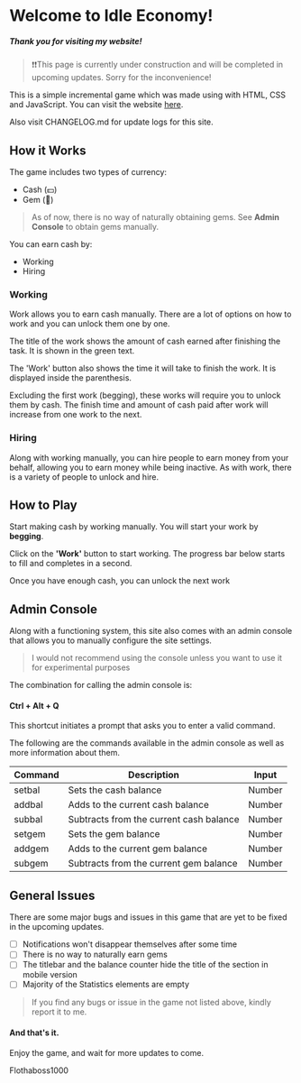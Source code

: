 # Welcome to Idle Economy!

##### Thank you for visiting my website!

>❗❗This page is currently under construction and will be completed in upcoming updates.
>Sorry for the inconvenience! 

This is a simple incremental game which was made using with HTML, CSS and JavaScript.
You can visit the website [here](https://flothaboss1000.github.io/Idle-Economy/).

Also visit CHANGELOG.md for update logs for this site.

## How it Works
The game includes two types of currency:

 - Cash (💵)
 - Gem (💎)

> As of now, there is no way of naturally obtaining gems. See **Admin
> Console** to obtain gems manually.

You can earn cash by:

 - Working
 - Hiring

### Working
Work allows you to earn cash manually. There are a lot of options on how to work and you can unlock them one by one.

The title of the work shows the amount of cash earned after finishing the task. It is shown in the green text.

The 'Work' button also shows the time it will take to finish the work. It is displayed inside the parenthesis.

Excluding the first work (begging), these works will require you to unlock them by cash. The finish time and amount of cash paid after work will increase from one work to the next.

### Hiring
Along with working manually, you can hire people to earn money from your behalf, allowing you to earn money while being inactive. As with work, there is a variety of people to unlock and hire.




## How to Play

Start making cash by working manually. You will start your work by **begging**.

Click on the **'Work'** button to start working. The progress bar below starts to fill and completes in a second.

Once you have enough cash, you can unlock the next work


## Admin Console
Along with a functioning system, this site also comes with an admin console that allows you to manually configure the site settings.

> I would not recommend using the console unless you want to use it for experimental purposes

The combination for calling the admin console is:
#### Ctrl + Alt + Q
This shortcut initiates a prompt that asks you to enter a valid command.

The following are the commands available in the admin console as well as more information about them.

| Command | Description | Input |
| --- | --- | --- |
| setbal | Sets the cash balance | Number |
| addbal | Adds to the current cash balance | Number |
| subbal | Subtracts from the current cash balance | Number |
| setgem | Sets the gem balance | Number |
| addgem | Adds to the current gem balance | Number |
| subgem | Subtracts from the current gem balance | Number |


## General Issues
There are some major bugs and issues in this game that are yet to be fixed in the upcoming updates.

 - [ ] Notifications won't disappear themselves after some time
 - [ ] There is no way to naturally earn gems
 - [ ] The titlebar and the balance counter hide the title of the section in mobile version
 - [ ] Majority of the Statistics elements are empty

> If you find any bugs or issue in the game not listed above, kindly report it to me.

#### And that's it.
Enjoy the game, and wait for more updates to come.

Flothaboss1000
